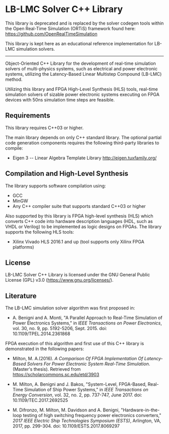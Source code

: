 # LB-LMC Solver C++ Library

This library is deprecated and is replaced by the solver codegen tools within the Open Real-Time Simulation (ORTiS) framework found here:
https://github.com/OpenRealTimeSimulation

This library is kept here as an educational reference implementation for LB-LMC simulation solvers.

----

Object-Oriented C++ Library for the development of real-time simulation solvers of multi-physics systems, such as electrical and power electronic systems, utilizing the Latency-Based Linear Multistep Compound (LB-LMC) method.

Utilizing this library and FPGA High-Level Synthesis (HLS) tools, real-time simulation solvers of sizable power electronic systems executing on FPGA devices with 50ns simulation time steps are feasible.

## Requirements

This library requires C++03 or higher.

The main library depends on only C++ standard library.  The optional partial code generation components requires the following third-party libraries to compile:
  * Eigen 3 -- Linear Algebra Template Library http://eigen.tuxfamily.org/

## Compilation and High-Level Synthesis

The library supports software compilation using:
 * GCC
 * MinGW
 * Any C++ compiler suite that supports standard C++03 or higher
 
Also supported by this library is FPGA high-level synthesis (HLS) which converts C++ code into hardware description languages (HDL, such as VHDL or Verilog) to be implemented as logic designs on FPGAs.  The library supports the following HLS tools:
* Xilinx Vivado HLS 2016.1 and up (tool supports only Xilinx FPGA platforms)

## License

LB-LMC Solver C++ Library is licensed under the GNU General Public License (GPL) v3.0 (https://www.gnu.org/licenses/).
 
## Literature 
  
The LB-LMC simulation solver algorithm was first proposed in:  
 * A. Benigni and A. Monti, "A Parallel Approach to Real-Time Simulation of Power Electronics Systems," in *IEEE Transactions on Power Electronics*, vol. 30, no. 9, pp. 5192-5206, Sept. 2015.
doi: 10.1109/TPEL.2014.2361868

FPGA execution of this algorithm and first use of this C++ library is demonstrated in the following papers:  
 * Milton, M. A.(2016). *A Comparison Of FPGA Implementation Of Latency-Based Solvers For Power Electronic System Real-Time Simulation*. (Master's thesis). Retrieved from https://scholarcommons.sc.edu/etd/3903

 * M. Milton, A. Benigni and J. Bakos, "System-Level, FPGA-Based, Real-Time Simulation of Ship Power Systems," in *IEEE Transactions on Energy Conversion*, vol. 32, no. 2, pp. 737-747, June 2017.
doi: 10.1109/TEC.2017.2692525

 * M. Difronzo, M. Milton, M. Davidson and A. Benigni, "Hardware-in-the-loop testing of high switching frequency power electronics converters," *2017 IEEE Electric Ship Technologies Symposium (ESTS)*, Arlington, VA, 2017, pp. 299-304.
doi: 10.1109/ESTS.2017.8069297
